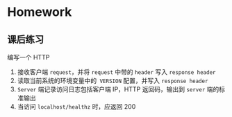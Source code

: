 # Homework

## 课后练习

编写一个 HTTP 

1. 接收客户端 `request`，并将 `request` 中带的 `header` 写入 `response header`
2. 读取当前系统的环境变量中的` VERSION` 配置，并写入 `response header`
3. `Server` 端记录访问日志包括客户端 IP，HTTP 返回码，输出到 `server` 端的标准输出
4. 当访问 `localhost/healthz` 时，应返回 200